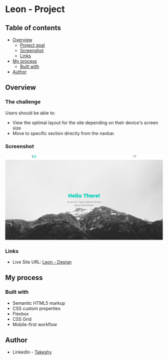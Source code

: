 # Leon - Project

## Table of contents

- [Overview](#overview)
  - [Project goal](#project-goal)
  - [Screenshot](#screenshot)
  - [Links](#links)
- [My process](#my-process)
  - [Built with](#built-with)
- [Author](#author)

## Overview

### The challenge

Users should be able to:

- View the optimal layout for the site depending on their device's screen size
- Move to specific section directly from the navbar.

### Screenshot

![](./images/screenshot.png)

### Links

- Live Site URL: [Leon - Design](ahmedtakeshy.github.io/Leon-Design/)

## My process

### Built with

- Semantic HTML5 markup
- CSS custom properties
- Flexbox
- CSS Grid
- Mobile-first workflow

## Author

- LinkedIn - [Takeshy](https://www.linkedin.com/in/ahmed-abdelsamie-a1a46a166/)


